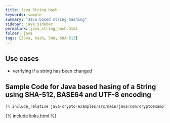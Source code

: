 ```yaml
---
title: Java String Hash
keywords: sample
summary: "Java based string hashing"
sidebar: java_sidebar
permalink: java_string_hash.html
folder: java
tags: [Java, hash, SHA, SHA-512]
---
```


## Use cases

- verifying if a string has been changed

## Sample Code for Java based hasing of a String using SHA-512, BASE64 and UTF-8 encoding

```java
{% include_relative java-crypto-examples/src/main/java/com/cryptoexamples/java/ExampleHashInOneMethod.java %}
```



{% include links.html %}
